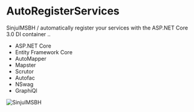 # AutoRegisterServices
SinjulMSBH / automatically register your services with the ASP.NET Core 3.0 DI container ..

* ASP.NET Core  
* Entity Framework Core 
* AutoMapper
* Mapster
* Scrutor
* Autofac
* NSwag
* GraphiQl

![SinjulMSBH](https://8pic.ir/uploads/DINew.png)
